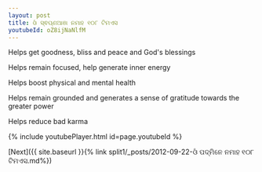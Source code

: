```yaml
---
layout: post
title: ଓଁ ସ୍ଵପ୍ଣଆଞା ନମାହ ୧୦୮ ଟିମଏସ
youtubeId: oZ8ijNaNlfM
---
```

 
 
Helps get goodness, bliss and peace and God's blessings
 
Helps remain focused, help generate inner energy 
 
Helps boost physical and mental health 
 
Helps remain grounded and generates a sense of gratitude towards the greater power 
 
Helps reduce bad karma
 
 
 
 


{% include youtubePlayer.html id=page.youtubeId %}
 
[Next]({{ site.baseurl }}{% link  split1/_posts/2012-09-22-ଓଁ ପଦ୍ମିନେ ନମାହ ୧୦୮ ଟିମଏସ.md%})
 
